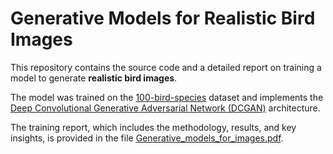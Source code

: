 # Generative Models for Realistic Bird Images

This repository contains the source code and a detailed report on training a model to generate **realistic bird images**. 

The model was trained on the [100-bird-species](https://www.kaggle.com/datasets/gpiosenka/100-bird-species) dataset and implements the [Deep Convolutional Generative Adversarial Network (DCGAN)](https://arxiv.org/abs/1511.06434) architecture.

The training report, which includes the methodology, results, and key insights, is provided in the file [Generative_models_for_images.pdf](https://github.com/AlesyaIvanova/generative-models-for-images/blob/main/Generative_models_for_images.pdf).
